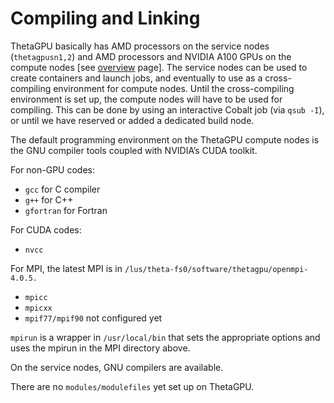 # Compiling and Linking

ThetaGPU basically has AMD processors on the service nodes (`thetagpusn1,2`) and AMD processors and NVIDIA A100 GPUs on the compute nodes [see [overview](../system_overview_and_node_information.md) page]. The service nodes can be used to create containers and launch jobs, and eventually to use as a cross-compiling environment for compute nodes. Until the cross-compiling environment is set up, the compute nodes will have to be used for compiling. This can be done by using an interactive Cobalt job (via `qsub -I`), or until we have reserved or added a dedicated build node.

The default programming environment on the ThetaGPU compute nodes is the GNU compiler tools coupled with NVIDIA’s CUDA toolkit. 

For non-GPU codes:

 - `gcc` for C compiler
 - `g++` for C++
 - `gfortran` for Fortran


For CUDA codes:

 - `nvcc`
  

For MPI, the latest MPI is in `/lus/theta-fs0/software/thetagpu/openmpi-4.0.5.`

 - `mpicc`
 - `mpicxx`
 - `mpif77/mpif90` not configured yet

`mpirun` is a wrapper in `/usr/local/bin` that sets the appropriate options and uses the mpirun in the MPI directory above.

On the service nodes, GNU compilers are available.

There are no `modules/modulefiles` yet set up on ThetaGPU.

